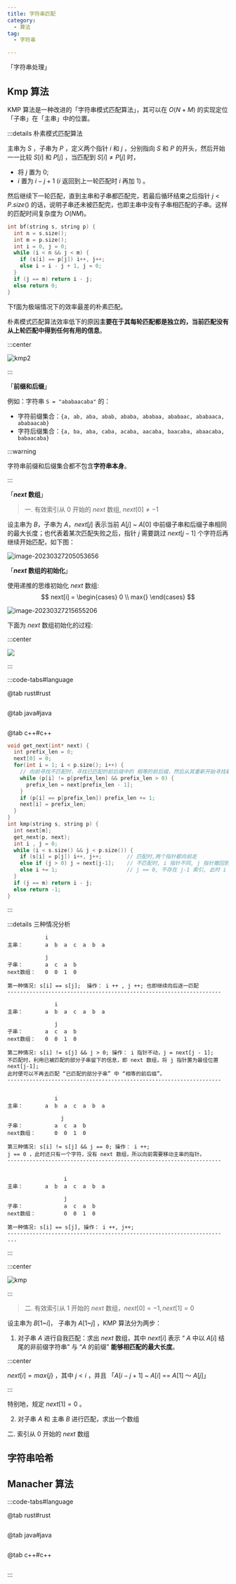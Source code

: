 ```yaml
---
title: 字符串匹配
category: 
  - 算法
tag: 
  - 字符串

---
```


「字符串处理」

<!-- more -->

## Kmp 算法

KMP 算法是一种改进的「字符串模式匹配算法」，其可以在 $O(N+M)$ 的实现定位「子串」在「主串」中的位置。

:::details 朴素模式匹配算法

主串为 $S$ ，子串为 $P$ ，定义两个指针 $i$ 和 $j$ ，分别指向 $S$ 和 $P$ 的开头，然后开始一一比较 $S[i]$ 和 $P[j]$ ，当匹配到 $S[i] \neq P[j]$ 时，

- 将 $j$ 置为 0;
- $i$ 置为 $i-j+1$ ($i$ 返回到上一轮匹配时 $i$ 再加 $1$) 。

然后继续下一轮匹配，直到主串和子串都匹配完，若最后循环结束之后指针 $j < P.size()$ 的话，说明子串还未被匹配完，也即主串中没有子串相匹配的子串。这样的匹配时间复杂度为 $O(NM)$。

```cpp
int bf(string s, string p) {
  int n = s.size();
  int m = p.size();
  int i = 0, j = 0;
  while (i < n && j < m) {
    if (s[i] == p[j]) i++, j++;
    else i = i - j + 1, j = 0;
  }
  if (j == m) return i - j;
  else return 0;
}
```

下f面为极端情况下的效率最差的朴素匹配。

朴素模式匹配算法效率低下的原因**主要在于其每轮匹配都是独立的，当前匹配没有从上轮匹配中得到任何有用的信息**。

:::center

![kmp2](./image/kmp2.gif)

:::

「**前缀和后缀**」

例如：字符串 `S = "ababaacaba"` 的：

- 字符前缀集合：`{a, ab, aba, abab, ababa, ababaa, ababaac, ababaaca, ababaacab}`
- 字符后缀集合：`{a, ba, aba, caba, acaba, aacaba, baacaba, abaacaba, babaacaba}`

:::warning

字符串前缀和后缀集合都不包含**字符串本身**。

:::

「**$next$ 数组**」

> 一. 有效索引从 $0$ 开始的 $next$ 数组, $next[0] ≠ -1$ 

设主串为 $B$，子串为 $A$，$next[j]$ 表示当前 $A[j]$ ~ $A[0]$ 中前缀子串和后缀子串相同的最大长度；也代表着某次匹配失败之后，指针 $j$ 需要跳过 $next[j-1]$ 个字符后再继续开始匹配，如下图：

![image-20230327205053656](./image/image-20230327205053656.png)

「**$next$ 数组的初始化**」

使用递推的思维初始化 $next$ 数组:
$$
next[i] = 
\begin{cases}
0 \\
max{}
\end{cases}
$$


![image-20230327215655206](./image/image-20230327215655206.png)



下面为 $next$ 数组初始化的过程:

:::center

![](./image/kmp3.gif)

:::

:::code-tabs#language

@tab rust#rust

```rust

```

@tab java#java

```java

```

@tab c++#c++

```cpp
void get_next(int* next) {
  int prefix_len = 0;
  next[0] = 0;
  for(int i = 1; i < p.size(); i++) {
    // 向前寻找不匹配时，寻找已匹配的前后缀中的 相等的前后缀，然后从其重新开始寻找新的前后缀
    while (p[i] != p[prefix_len] && prefix_len > 0) {
      prefix_len = next[prefix_len - 1];
    }
    if (p[i] == p[prefix_len]) prefix_len += 1;
    next[i] = prefix_len;
  }
}
int kmp(string s, string p) {
  int next[m];
  get_next(p, next);
  int i , j = 0;
  while (i < s.size() && j < p.size()) {
    if (s[i] = p[j]) i++, j++;        // 匹配时,两个指针都向前走 
    else if (j > 0) j = next[j-1];    // 不匹配时, i 指针不同, j 指针撤回到 next[j-1] 处
    else i += 1;                      // j == 0, 不存在 j-1 索引, 此时 i 指针向前走
  }
  if (j == m) return i - j;
  else return -1;
}
```

:::

:::details 三种情况分析

```
            i
主串：       a  b  a  c  a  b  a

            j
子串：       a  c  a  b
next数组：   0  0  1  0

第一种情况: s[i] == s[j];  操作： i ++ , j ++; 也即继续向后逐一匹配
--------------------------------------------------------------------

               i
主串：       a  b  a  c  a  b  a

               j
子串：       a  c  a  b
next数组：   0  0  1  0

第二种情况: s[i] != s[j] && j > 0; 操作： i 指针不动，j = next[j - 1];
不匹配时，利用已被匹配的部分子串留下的信息，即 next 数组，将 j 指针置为最佳位置 next[j-1]; 
此时便可以不再去匹配 “已匹配的部分子串” 中 “相等的前后缀”。
--------------------------------------------------------------------


               i
主串：       a  b  a  c  a  b  a

            	 j
子串：          a  c  a  b
next数组：      0  0  1  0

第三种情况: s[i] != s[j] && j == 0; 操作： i ++;
j == 0 ，此时还只有一个字符，没有 next 数组，所以向前需要移动主串的指针。
--------------------------------------------------------------------


                  i
主串：       a  b  a  c  a  b  a

                  j
子串：             a  c  a  b
next数组：         0  0  1  0

第一种情况: s[i] == s[j], 操作： i ++, j++;
--------------------------------------------------------------------
...
```

:::









:::center

![kmp](./image/kmp.gif)

:::

> 二. 有效索引从 $1$ 开始的 $next$ 数组，$next[0] = -1,next[1]=0$ 

设主串为 $B[1$~$i]$， 子串为 $A[1$~$j]$ ，KMP 算法分为两步：

1. 对子串 $A$ 进行自我匹配：求出 $next$ 数组，其中 $next[i]$ 表示 “ $A$ 中以 $A[i]$ 结尾的非前缀字符串” 与 “$A$ 的前缀” **能够相匹配的最大长度**。

:::center

$next[i] = max\{j\}$ ，其中 $j < i$ ，并且 「$A[i-j+1]$ ~ $A[i]$ == $A[1]$ ～ $A[j]$」

:::

特别地，规定 $next[1]=0$ 。

2. 对子串 $A$ 和 主串 $B$ 进行匹配，求出一个数组



二. 索引从 $0$ 开始的 $next$ 数组

<BiliBili bvid="BV1tW41157tv" ratio="16:9" low-quality no-danmaku />











## 字符串哈希













## Manacher 算法





:::code-tabs#language

@tab rust#rust

```rust

```

@tab java#java

```java

```

@tab c++#c++

```cpp

```

:::